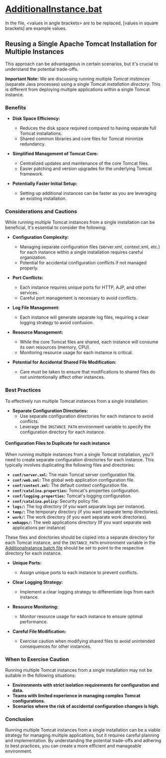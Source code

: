 # [AdditionalInstance.bat](AdditionalInstance.bat)
In the file, \<values in angle brackets\> are to be replaced, [values in square brackets] are example values.

## Reusing a Single Apache Tomcat Installation for Multiple Instances

This approach can be advantageous in certain scenarios, but it's crucial to understand the potential trade-offs.

**Important Note:** We are discussing running multiple *Tomcat instances* (separate Java processes) using a single Tomcat *installation directory*. This is different from deploying multiple applications within a single Tomcat instance.

### Benefits

* **Disk Space Efficiency:**
    * Reduces the disk space required compared to having separate full Tomcat installations.
    * Shared common libraries and core files for Tomcat minimize redundancy.

* **Simplified Management of Tomcat Core:**
    * Centralized updates and maintenance of the core Tomcat files.
    * Easier patching and version upgrades for the underlying Tomcat framework.

* **Potentially Faster Initial Setup:**
    * Setting up additional instances can be faster as you are leveraging an existing installation.

### Considerations and Cautions

While running multiple Tomcat instances from a single installation can be beneficial, it's essential to consider the following:

* **Configuration Complexity:**
    * Managing separate configuration files (server.xml, context.xml, etc.) for each instance within a single installation requires careful organization.
    * Potential for accidental configuration conflicts if not managed properly.

* **Port Conflicts:**
    * Each instance requires unique ports for HTTP, AJP, and other services.
    * Careful port management is necessary to avoid conflicts.

* **Log File Management:**
    * Each instance will generate separate log files, requiring a clear logging strategy to avoid confusion.

* **Resource Management:**
    * While the core Tomcat files are shared, each instance will consume its own resources (memory, CPU).
    * Monitoring resource usage for each instance is critical.

* **Potential for Accidental Shared File Modification:**
    * Care must be taken to ensure that modifications to shared files do not unintentionally affect other instances.


### Best Practices

To effectively run multiple Tomcat instances from a single installation:

* **Separate Configuration Directories:**
    * Use separate configuration directories for each instance to avoid conflicts.
    * Leverage the `INSTANCE_PATH` environment variable to specify the configuration directory for each instance.

#### Configuration Files to Duplicate for each instance

When running multiple instances from a single Tomcat installation, you'll need to create separate configuration directories for each instance. This typically involves duplicating the following files and directories: 

* **`conf/server.xml`:** The main Tomcat server configuration file.
* **`conf/web.xml`:** The global web application configuration file.
* **`conf/context.xml`:** The default context configuration file.
* **`conf/catalina.properties`:** Tomcat's properties configuration.
* **`conf/logging.properties`:** Tomcat's logging configuration.
* **`conf/catalina.policy`:** Security policy file.
* **`logs/`:** The log directory (if you want separate logs per instance).
* **`temp/`:** The temporary directory (if you want separate temp directories).
* **`work/`:** The work directory (if you want separate work directories).
* **`webapps/`:** The web applications directory (If you want separate web applications per instance)

These files and directories should be copied into a separate directory for each Tomcat instance, and the `INSTANCE_PATH` environment variable in the [AdditionaInstance batch file](AdditionalInstance.bat) should be set to point to the respective directory for each instance.

* **Unique Ports:**
    * Assign unique ports to each instance to prevent conflicts.

* **Clear Logging Strategy:**
    * Implement a clear logging strategy to differentiate logs from each instance.

* **Resource Monitoring:**
    * Monitor resource usage for each instance to ensure optimal performance.

* **Careful File Modification:**
    * Exercise caution when modifying shared files to avoid unintended consequences for other instances.

### When to Exercise Caution

Running multiple Tomcat instances from a single installation may not be suitable in the following situations:

* **Environments with strict isolation requirements for configuration and data.**
* **Teams with limited experience in managing complex Tomcat configurations.**
* **Scenarios where the risk of accidental configuration changes is high.**

### Conclusion

Running multiple Tomcat instances from a single installation can be a viable strategy for managing multiple applications, but it requires careful planning and implementation. By understanding the potential trade-offs and adhering to best practices, you can create a more efficient and manageable environment.
